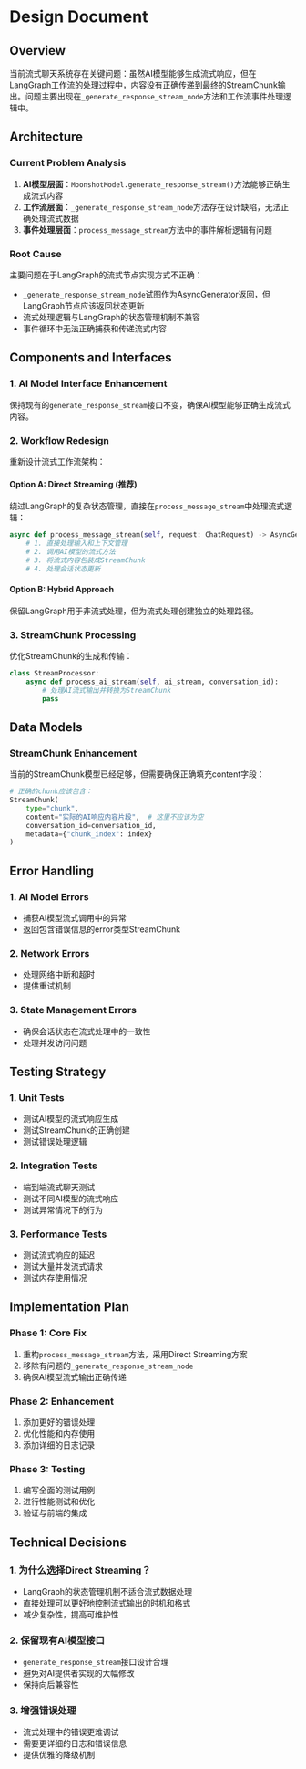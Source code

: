 # Design Document

## Overview

当前流式聊天系统存在关键问题：虽然AI模型能够生成流式响应，但在LangGraph工作流的处理过程中，内容没有正确传递到最终的StreamChunk输出。问题主要出现在`_generate_response_stream_node`方法和工作流事件处理逻辑中。

## Architecture

### Current Problem Analysis

1. **AI模型层面**：`MoonshotModel.generate_response_stream()`方法能够正确生成流式内容
2. **工作流层面**：`_generate_response_stream_node`方法存在设计缺陷，无法正确处理流式数据
3. **事件处理层面**：`process_message_stream`方法中的事件解析逻辑有问题

### Root Cause

主要问题在于LangGraph的流式节点实现方式不正确：
- `_generate_response_stream_node`试图作为AsyncGenerator返回，但LangGraph节点应该返回状态更新
- 流式处理逻辑与LangGraph的状态管理机制不兼容
- 事件循环中无法正确捕获和传递流式内容

## Components and Interfaces

### 1. AI Model Interface Enhancement

保持现有的`generate_response_stream`接口不变，确保AI模型能够正确生成流式内容。

### 2. Workflow Redesign

重新设计流式工作流架构：

#### Option A: Direct Streaming (推荐)
绕过LangGraph的复杂状态管理，直接在`process_message_stream`中处理流式逻辑：

```python
async def process_message_stream(self, request: ChatRequest) -> AsyncGenerator[StreamChunk, None]:
    # 1. 直接处理输入和上下文管理
    # 2. 调用AI模型的流式方法
    # 3. 将流式内容包装成StreamChunk
    # 4. 处理会话状态更新
```

#### Option B: Hybrid Approach
保留LangGraph用于非流式处理，但为流式处理创建独立的处理路径。

### 3. StreamChunk Processing

优化StreamChunk的生成和传输：

```python
class StreamProcessor:
    async def process_ai_stream(self, ai_stream, conversation_id):
        # 处理AI流式输出并转换为StreamChunk
        pass
```

## Data Models

### StreamChunk Enhancement

当前的StreamChunk模型已经足够，但需要确保正确填充content字段：

```python
# 正确的chunk应该包含：
StreamChunk(
    type="chunk",
    content="实际的AI响应内容片段",  # 这里不应该为空
    conversation_id=conversation_id,
    metadata={"chunk_index": index}
)
```

## Error Handling

### 1. AI Model Errors
- 捕获AI模型流式调用中的异常
- 返回包含错误信息的error类型StreamChunk

### 2. Network Errors
- 处理网络中断和超时
- 提供重试机制

### 3. State Management Errors
- 确保会话状态在流式处理中的一致性
- 处理并发访问问题

## Testing Strategy

### 1. Unit Tests
- 测试AI模型的流式响应生成
- 测试StreamChunk的正确创建
- 测试错误处理逻辑

### 2. Integration Tests
- 端到端流式聊天测试
- 测试不同AI模型的流式响应
- 测试异常情况下的行为

### 3. Performance Tests
- 测试流式响应的延迟
- 测试大量并发流式请求
- 测试内存使用情况

## Implementation Plan

### Phase 1: Core Fix
1. 重构`process_message_stream`方法，采用Direct Streaming方案
2. 移除有问题的`_generate_response_stream_node`
3. 确保AI模型流式输出正确传递

### Phase 2: Enhancement
1. 添加更好的错误处理
2. 优化性能和内存使用
3. 添加详细的日志记录

### Phase 3: Testing
1. 编写全面的测试用例
2. 进行性能测试和优化
3. 验证与前端的集成

## Technical Decisions

### 1. 为什么选择Direct Streaming？
- LangGraph的状态管理机制不适合流式数据处理
- 直接处理可以更好地控制流式输出的时机和格式
- 减少复杂性，提高可维护性

### 2. 保留现有AI模型接口
- `generate_response_stream`接口设计合理
- 避免对AI提供者实现的大幅修改
- 保持向后兼容性

### 3. 增强错误处理
- 流式处理中的错误更难调试
- 需要更详细的日志和错误信息
- 提供优雅的降级机制